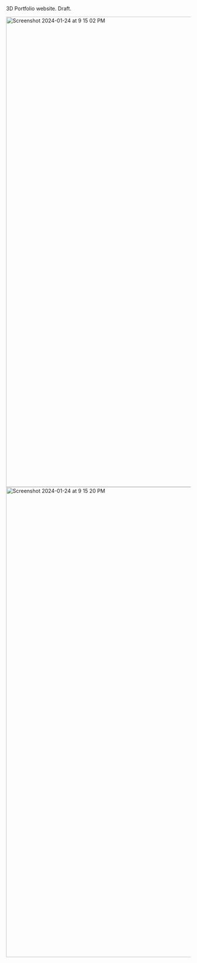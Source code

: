 3D Portfolio website. Draft.

<img width="1279" alt="Screenshot 2024-01-24 at 9 15 02 PM" src="https://github.com/ana-radchuk/vigilant-bassoon/assets/71091432/8f7017f4-e673-4da9-a508-b0bc8e094c02">
<img width="1279" alt="Screenshot 2024-01-24 at 9 15 20 PM" src="https://github.com/ana-radchuk/vigilant-bassoon/assets/71091432/702e9ed1-4e4a-4481-9a40-aba3112d78d1">
